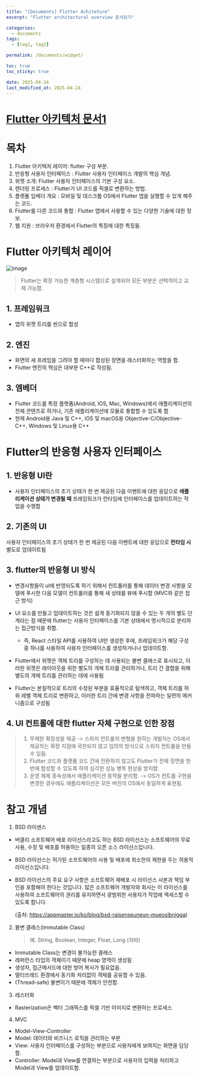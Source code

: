 ```yaml
---
title: "[Documents] Flutter Achiteture"
excerpt: "Flutter architectural overview 문서읽기"

categories:
  - documents
tags:
  - [tag1, tag2]

permalink: /documents/widget/

toc: true
toc_sticky: true

date: 2025-04-24
last_modified_at: 2025-04-24
---
```


# [Flutter 아키텍처 문서1](https://docs.flutter.dev/resources/architectural-overview)

# 목차

1. Flutter 아키텍처 레이어: flutter 구성 부분.
2. 반응형 사용자 인터페이스 : Flutter 사용자 인터페이스 개발의 핵심 개념.
3. 위젯 소개: Flutter 사용자 인터페이스의 기본 구성 요소.
4. 렌더링 프로세스 : Flutter가 UI 코드를 픽셀로 변환하는 방법.
5. 플랫폼 임베더 개요 : 모바일 및 데스크톱 OS에서 Flutter 앱을 실행할 수 있게 해주는 코드.
6. Flutter를 다른 코드와 통합 : Flutter 앱에서 사용할 수 있는 다양한 기술에 대한 정보.
7. 웹 지원 : 브라우저 환경에서 Flutter의 특징에 대한 특징들.

# Flutter 아키텍처 레이어

![image](https://github.com/itbebop/itbebop.github.io/assets/86880025/2c5d21f0-5944-4129-8e63-365990a427ad)

> Flutter는 확장 가능한 계층형 시스템으로 설계되어 모든 부분은 선택적이고 교체 가능함.

## 1. 프레임워크

- 앱의 위젯 트리를 씬으로 합성

## 2. 엔진

- 화면의 새 프레임을 그려야 할 때마다 합성된 장면을 래스터화하는 역할을 함.
- Flutter 엔진의 핵심은 대부분 C++로 작성됨.

## 3. 엠베더

- Flutter 코드를 특정 플랫폼(Android, IOS, Mac, Windows)에서 애플리케이션의 전체 콘텐츠로 하거나, 기존 애플리케이션에 모듈로 통합할 수 있도록 함
- 현재 Android용 Java 및 C++, iOS 및 macOS용 Objective-C/Objective-C++, Windows 및 Linux용 C++

# Flutter의 반응형 사용자 인터페이스

## 1. 반응형 UI란

- 사용자 인터페이스의 초기 상태가 한 번 제공된 다음 이벤트에 대한 응답으로 **애플리케이션 상태가 변경될 때** 프레임워크가 런타임에 인터페이스를 업데이트하는 작업을 수행함

## 2. 기존의 UI

사용자 인터페이스의 초기 상태가 한 번 제공된 다음 이벤트에 대한 응답으로 **런타임 시** 별도로 업데이트됨

## 3. flutter의 반응형 UI 방식

- 변경사항들이 uI에 반영되도록 하기 위해서 컨트롤러를 통해 데이터 변경 사항을 모델에 푸시한 다음 모델이 컨트롤러를 통해 새 상태를 뷰에 푸시함 (MVC와 같은 접근 방식)
- UI 요소를 만들고 업데이트하는 것은 쉽게 동기화되지 않을 수 있는 두 개의 별도 단계라는 점 때문에 flutter는 사용자 인터페이스를 기본 상태에서 명시적으로 분리하는 접근방식을 취함.

  - 즉, React 스타일 API를 사용하여 UI만 생성한 후에, 프레임워크가 해당 구성 중 하나를 사용하여 사용자 인터페이스를 생성하거나나 업데이트함.

- Flutter에서 위젯은 객체 트리를 구성하는 데 사용되는 불변 클래스로 표시되고, 이러한 위젯은 레이아웃을 위한 별도의 개체 트리를 관리하거나, 트리 간 결합을 위해 별도의 개체 트리를 관리하는 데에 사용됨

- Flutter는 본질적으로 트리의 수정된 부분을 효율적으로 탐색하고, 객체 트리를 하위 레벨 객체 트리로 변환하고, 이러한 트리 간에 변경 사항을 전파하는 일련의 메커니즘으로 구성됨

## 4. UI 컨트롤에 대한 flutter 자체 구현으로 인한 장점

> 1.  무제한 확장성을 제공
>     -> 스위치 컨트롤의 변형을 원하는 개발자는 OS에서 제공하는 확장 지점에 국한되지 않고 임의의 방식으로 스위치 컨트롤을 만들 수 있음.
> 2.  Flutter 코드와 플랫폼 코드 간에 전환하지 않고도 Flutter가 전체 장면을 한 번에 합성할 수 있도록 하여 심각한 성능 병목 현상을 방지함.
> 3.  운영 체제 종속성에서 애플리케이션 동작을 분리함.
>     -> OS가 컨트롤 구현을 변경한 경우에도 애플리케이션은 모든 버전의 OS에서 동일하게 표현됨.

# 참고 개념

1. BSD 라이센스

- 버클리 소프트웨어 배포 라이선스라고도 하는 BSD 라이선스는 소프트웨어의 무료 사용, 수정 및 배포를 허용하는 일종의 오픈 소스 라이선스입니다.
- BSD 라이선스는 허가된 소프트웨어의 사용 및 배포에 최소한의 제한을 두는 허용적 라이선스입니다.
- BSD 라이선스의 주요 요구 사항은 소프트웨어 재배포 시 라이선스 사본과 책임 부인을 포함해야 한다는 것입니다. 많은 소프트웨어 개발자와 회사는 이 라이선스를 사용하여 소프트웨어의 권리를 유지하면서 광범위한 사용자가 작업에 액세스할 수 있도록 합니다.

  (출처: https://appmaster.io/ko/blog/bsd-raisenseuneun-mueosibnigga)

2. 불변 클래스(Immutable Class)
   > 예. String, Boolean, Integer, Float, Long (자바)

- Immutable Class는 변경이 불가능한 클래스
- 레퍼런스 타입의 객체이기 때문에 heap 영역이 생성됨
- 생성자, 접근메서드에 대한 방어 복사가 필요없음.
- 멀티쓰레드 환경에서 동기화 처리없이 객체를 공유할 수 있음.
- (Thread-safe) 불변이기 때문에 객체가 안전함.

3. 레스터화

- Rasterization은 벡터 그래픽스를 픽셀 기반 이미지로 변환하는 프로세스

4. MVC

- Model-View-Controller
- Model: 데이터와 비즈니스 로직을 관리하는 부분
- View: 사용자 인터페이스를 구성하는 부분으로 사용자에게 보여지는 화면을 담당함.
- Controller: Model과 View를 연결하는 부분으로 사용자의 입력을 처리하고 Model과 View를 업데이트함.
